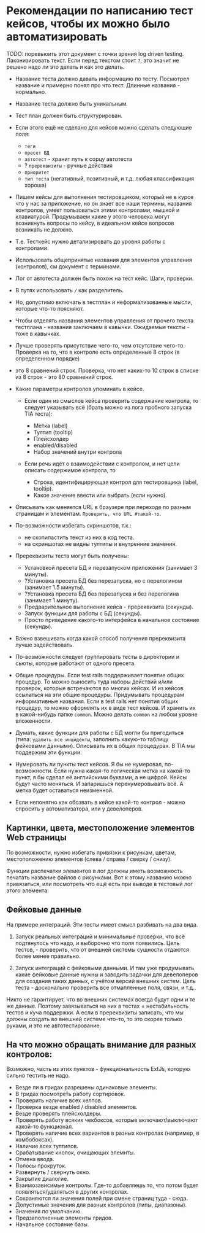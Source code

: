 # Рекомендации по написанию тест кейсов, чтобы их можно было автоматизировать

TODO: поревьюить этот документ с точки зрения log driven testing. Лаконизировать текст.
Если перед текстом стоит `?`, это значит не решено надо ли это делать и как это делать. 

* Название теста должно давать информацию по тесту.
Посмотрел название и примерно понял про что тест.
Длинные названия - нормально.

* Название теста должно быть уникальным.

* Тест план должен быть структурирован.

* Если этого ещё не сделано для кейсов можно сделать следующие поля:
  * `теги`
  * `пресет БД`
  * `автотест` - хранит путь к сорцу автотеста
  * ? `пререквизиты` - ручные действия
  * `приоритет`
  * `тип теста` (негативный, позитивный, и т.д. любая классификация хороша)

* Пишем кейсы для выполнения тестировщиком, который не в курсе что у нас за приложение, но он знает
все наши термины, названия контролов, умеет пользоваться этими контролами, мышкой и клавиатурой.
Продумываем какие у этого человека могут возникнуть вопросы по кейсу, в идеальном кейсе
вопросов возникать не должно.

* Т.е. Тесткейс нужно детализировать до уровня работы с контролами.

* Использовать общепринятые названия для элементов управления (контролов), см документ с терминами.

* Лог от автотеста должен быть похож на тест кейс. Шаги, проверки.

* В путях использовать `/` как разделитель.

* Но, допустимо включать в тестплан и неформализованные мысли, которые что-то поясняют.

* Чтобы отделять названия элементов управления от прочего текста тестплана - названия заключаем в кавычки.
Ожидаемые тексты - тоже в кавычках.

* Лучше проверять присутствие чего-то, чем отсутствие чего-то.
Проверка на то, что в контроле есть определенные 8 строк (в определенном порядке)
- это 8 сравнений строк.
Проверка, что нет каких-то 10 строк в списке из 8 строк - это 80 сравнений строк.

* Какие параметры контролов упоминать в кейсе.
  * Если один из смыслов кейса проверить содержание контрола, то следует указывать всё (брать можно из лога
  пробного запуска TIA теста):
    * Метка (label)
    * Тултип (tooltip)
    * Плейсхолдер
    * enabled/disabled
    * Набор значений внутри контрола

  * Если речь идёт о взаимодействии с контролом, и нет цели описать содержимое контрола, то
    * Строка, идентифицирующая контрол для тестировщика (label, tooltip).
    * Какое значение ввести или выбрать (если нужно).

* Описывать как меняется URL в браузере при переходе по разным страницам и элементам.
`Проверить, что URL #такой-то`.

* По-возможности избегать скриншотов, т.к.:
  * не скопипастить текст из них в код теста.
  * на скриншотах не видны тултипы и внутренние значения.

* Пререквизиты теста могут быть получены:
  * Установкой пресета БД и перезапуском приложения (занимает 3 минуты).
  * ?Установка пресета БД без перезапуска, но с перелогином (занимает 1.5 минуты).
  * ?Установка пресета БД без перезапуска и без перелогина (занимает 1 минуту).
  * Предварительное выполнение кейса - пререквизита (секунды).
  * Запуск функции для работы с БД (секунды).
  * Просто приведение какого-то интерфейса в начальное состояние (секунды).

* Важно взвешивать когда какой способ получения пререквизита лучше задействовать.

* По-возможности следует группировать тесты в директории и сьюты, которые работают от одного пресета.

* Общие процедуры.
Если test rails поддерживает понятие общих процедур. То можно выносить туда наборы действий и/или проверок,
которые встречаются во многих кейсах. И из кейсов ссылаться на эти общие процедуры.
Придумывать процедурам информативные названия.
Если в test rails нет понятия общих процедур, то можно оформлять их в виде тест кейсов.
И хранить их в какой-нибудь папке `common`. Можно делать `common` на любом уровне вложенности.

* Думать, какие функции для работы с БД могли бы пригодиться (типа: `удалить все инциденты`, 
заполнить какую-то таблицу фейковыми данными). Описывать их в общих процедурах.
В TIA мы поддержим эти функции.

* Нумеровать ли пункты тест кейсов. Я бы не нумеровал, по-возможности. Если нужна какая-то логическая метка на
какой-то пункт, я бы сделал её английскими буквами, а не цифрой. Кейсы будут часто меняться. И запаришься
перенумеровывать всё. А метка будет оставаться неизменной.

* Если непонятно как обозвать в кейсе какой-то контрол - можно спросить у автоматизатора, или у девелоперов.

## Картинки, цвета, местоположение элементов Web страницы

По возможности, нужно избегать привязки к рисункам, цветам, местоположению элементов
(слева / справа / сверху / снизу).

Функции распечатки элементов в лог должны иметь возможность печатать название файлов с рисунками.
Вот к этому названию можно привязаться, или посмотреть что ещё есть при выводе в тестовый лог этого элемента.

## Фейковые данные

На примере интеграций. Эти тесты имеет смысл разбивать на два вида.

1. Запуск реальных интеграций и минимальные проверки, что всё подтянулось что надо,
и выборочно что поля появились.
Цель тестов, - проверить, что от внешней системы сущности отдаются более менее правильно.

2. Запуск интеграций с фейковыми данными. И там уже продумывать какие фейковые данные нужны
и заводить задачки для девелоперов для создания таких данных, с учётом версий внешних систем.
Цель теста - досконально проверить все отмапленные поля, связи, и т.д..

Никто не гарантирует, что во внешних системах всегда будут одни и те же данные.
Поэтому завязываться на них в тестах = нестабильность тестов и куча поддержки.
А если в пререквизиты записать, что мы должны создать во внешней системе что-то,
то это скорее только руками, и это не автотестирование.


## На что можно обращать внимание для разных контролов:

Возможно, часть из этих пунктов - функциональность ExtJs, которую сильно тестить не надо.

* Везде ли в гридах разрешены одинаковые элементы.
* В гридах посмотреть работу сортировок.
* Проверить наличие всех хелпов.
* Проверка везде enabled / disabled элементов.
* Везде проверять плейсхолдеры.
* Проверять работу всяких чекбоксов, которые включают/выключают какой-то функционал.
* Проверять наличие всех вариантов в разных контролах (например, в комбобоксах).
* Наличие всех тултипов.
* Срабатывание кнопок, очищающих элемнты.
* Отмена ввода.
* Полосы прокруток.
* Развернуть / свернуть окно.
* Закрытие диалогие.
* Взаимозависимые контролы. Где-то добавляешь то, что потом будет появляться/удаляться в других контролах.
* Сохраняются ли значения полей при смене страниц туда - сюда.
* Допустимые значения для разных контролов (типы, диапазоны).
* Значения по умолчанию.
* Предзаполненные элементы гридов.
* Начальное состояние базы.
